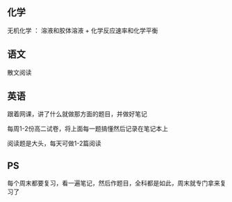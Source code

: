 ## 化学

  无机化学 ： 溶液和胶体溶液 + 化学反应速率和化学平衡
  
## 语文

  散文阅读
  
## 英语

  跟着网课，讲了什么就做那方面的题目，并做好笔记
  
  每周1-2份高二试卷，将上面每一题搞懂然后记录在笔记本上
  
  阅读题是大头，每天可做1-2篇阅读
  

  
  
## PS

  每个周末都要复习，看一遍笔记，然后作题目，全科都是如此，周末就专门拿来复习了

